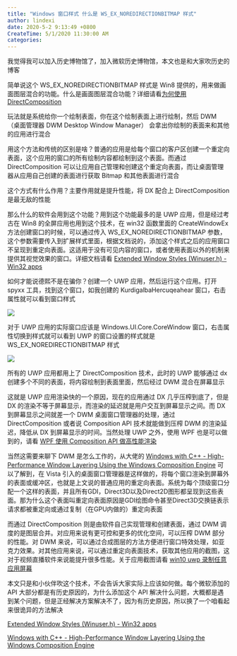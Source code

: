 ```yaml
---
title: "Windows 窗口样式 什么是 WS_EX_NOREDIRECTIONBITMAP 样式"
author: lindexi
date: 2020-5-2 9:13:49 +0800
CreateTime: 5/1/2020 11:30:00 AM
categories: 
---
```


我觉得我可以加入历史博物馆了，加入微软历史博物馆，本文也是和大家吹历史的博客

<!--more-->


<!-- CreateTime:5/1/2020 11:30:00 AM -->

<!-- 发布 -->

简单说这个 WS_EX_NOREDIRECTIONBITMAP 样式是 Win8 提供的，用来做画面图层混合的功能。什么是画面图层混合功能？详细请看[为何使用 DirectComposition](https://blog.lindexi.com/post/%E4%B8%BA%E4%BD%95%E4%BD%BF%E7%94%A8-DirectComposition.html)

玩法就是系统给你一个绘制表面，你在这个绘制表面上进行绘制，然后 DWM （桌面管理器 DWM Desktop Window Manager） 会拿出你绘制的表面来和其他的应用进行混合

用这个方法和传统的区别是啥？普通的应用是给每个窗口的客户区创建一个重定向表面，这个应用的窗口的所有绘制内容都绘制到这个表面。而通过 DirectComposition 可以让应用自己管理和创建这个重定向表面，而让桌面管理器从应用自己创建的表面进行获取 Bitmap 和其他表面进行混合

这个方式有什么作用？主要作用就是提升性能，将 DX 配合上 DirectComposition 是最无敌的性能

那么什么的软件会用到这个功能？用到这个功能最多的是 UWP 应用，但是经过考古在 Win8 的全屏应用也用到这个技术，在 win32 函数里面的 CreateWindowEx 方法创建窗口的时候，可以通过传入 WS_EX_NOREDIRECTIONBITMAP 参数，这个参数需要传入到扩展样式里面，根据文档说的，添加这个样式之后的应用窗口不呈现到重定向表面。这适用于没有可见内容的窗口，或者使用表面以外的机制来提供其视觉效果的窗口。详细文档请看 [Extended Window Styles (Winuser.h) - Win32 apps](https://docs.microsoft.com/zh-cn/windows/win32/winmsg/extended-window-styles?redirectedfrom=MSDN )

如何才能说德熙不是在骗你？创建一个 UWP 应用，然后运行这个应用。打开 spyxx 工具，找到这个窗口，如我创建的 KurdigalbaHercuqeahear 窗口，右击属性就可以看到窗口样式

<!-- ![](image/Windows 窗口样式 什么是 WS_EX_NOREDIRECTIONBITMAP 样式/Windows 窗口样式 什么是 WS_EX_NOREDIRECTIONBITMAP 样式0.png) -->

![](http://image.acmx.xyz/lindexi%2F2020511141456512.jpg)

对于 UWP 应用的实际窗口应该是 Windows.UI.Core.CoreWindow 窗口，右击属性切换到样式就可以看到 UWP 的窗口设置的样式就是 WS_EX_NOREDIRECTIONBITMAP 样式 

<!-- ![](image/Windows 窗口样式 什么是 WS_EX_NOREDIRECTIONBITMAP 样式/Windows 窗口样式 什么是 WS_EX_NOREDIRECTIONBITMAP 样式1.png) -->

![](http://image.acmx.xyz/lindexi%2F2020511143189705.jpg)

所有的 UWP 应用都用上了 DirectComposition 技术，此时的 UWP 能够通过 dx 创建多个不同的表面，将内容绘制到表面里面，然后经过 DWM 混合在屏幕显示

这就是 UWP 应用渲染快的一个原因，现在的应用通过 DX 几乎压榨到底了，但是 DX 的渲染不等于屏幕显示，而渲染的延迟就是用户交互到屏幕显示之间。而 DX 到屏幕显示之间就差一个 DWM 桌面窗口管理器的处理，通过 DirectComposition 或者说 Composition API 技术就能做到压榨 DWM 的渲染延迟，降低从 DX 到屏幕显示的时间。当然处理 UWP 之外，使用 WPF 也是可以做到的，请看 [WPF 使用 Composition API 做高性能渲染](https://blog.lindexi.com/post/WPF-%E4%BD%BF%E7%94%A8-Composition-API-%E5%81%9A%E9%AB%98%E6%80%A7%E8%83%BD%E6%B8%B2%E6%9F%93.html)

当然这需要来聊下 DWM 是怎么工作的，从大佬的 [Windows with C++ - High-Performance Window Layering Using the Windows Composition Engine](https://docs.microsoft.com/en-us/archive/msdn-magazine/2014/june/windows-with-c-high-performance-window-layering-using-the-windows-composition-engine ) 可以了解到，在 Vista 引入的桌面窗口管理器是这样做的，将每个窗口渲染到屏幕外的表面或缓冲区，也就是上文说的普通应用的重定向表面。系统为每个顶级窗口分配一个这样的表面，并且所有GDI，Direct3D以及Direct2D图形都呈现到这些表面。那为什么这个表面叫重定向表面原因是GDI绘图命令甚至Direct3D交换链表示请求都被重定向或通过复制（在GPU内做的）重定向表面

而通过 DirectComposition 则是由软件自己实现管理和创建表面，通过 DWM 调度的是图层合并。对应用来说有更可控和更多的优化空间，可以压榨 DWM 部分的性能。对 DWM 来说，可以通过合成图层的方法方便进行窗口特效处理，如亚克力效果。对其他应用来说，可以通过重定向表面技术，获取其他应用的截图，这对于视频直播软件来说能提升很多性能。关于应用截图请看 [win10 uwp 录制任意应用屏幕](https://blog.lindexi.com/post/win10-uwp-%E5%BD%95%E5%88%B6%E4%BB%BB%E6%84%8F%E5%BA%94%E7%94%A8%E5%B1%8F%E5%B9%95.html)

本文只是和小伙伴吹这个技术，不会告诉大家实际上应该如何做。每个微软添加的 API 大部分都是有历史原因的，为什么添加这个 API 解决什么问题，大概都是遇到某个问题，但是正经解决方案解决不了，因为有历史原因，所以换了一个咱看起来很诡异的方法解决

[Extended Window Styles (Winuser.h) - Win32 apps](https://docs.microsoft.com/zh-cn/windows/win32/winmsg/extended-window-styles?redirectedfrom=MSDN )

[Windows with C++ - High-Performance Window Layering Using the Windows Composition Engine](https://docs.microsoft.com/en-us/archive/msdn-magazine/2014/june/windows-with-c-high-performance-window-layering-using-the-windows-composition-engine )

